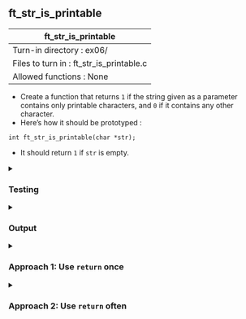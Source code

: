 ## ft_str_is_printable

|               ft_str_is_printable        |
|---------------------------------|
| Turn-in directory : ex06/       |
| Files to turn in : ft_str_is_printable.c |
| Allowed functions : None       |

- Create a function that returns <code>1</code> if the string given as a parameter contains only printable characters, and <code>0</code> if it contains any other character.
- Here’s how it should be prototyped :
```
int ft_str_is_printable(char *str);
```
- It should return <code>1</code> if <code>str</code> is empty.


<details>
<summary><h3>Testing</h3></summary>

<pre><code>#include &ltstdio.h&gt
int	main(void)
{
	char	str1[4] = "abc";
	char	str2[4] = " ";
	char	str3[2] = "\t";
	char	str4[1] = "";
	char	str5[1];

	printf("%d\n", ft_str_is_printable(str1));
	printf("%d\n", ft_str_is_printable(str2));
	printf("%d\n", ft_str_is_printable(str3));
	printf("%d\n", ft_str_is_printable(str4));
	printf("%d\n", ft_str_is_printable(str5));
	return (0);
}</code></pre>

When working with strings, it's useful to also test with empty (<code>str4</code>) and null (<code>str5</code>) strings. Even though this may not be required by the task, it can be useful to understand what happens when you do apply the function you've written to an empty or null string. 

See [testing file](main.c)

</details>

<details>
<summary><h3>Output</h3></summary>

<pre><code>1
1
0
1
0</code></pre>

The output for the last test using a null string may differ since it is undefined behaviour. 

</details>

<details>
<summary><h3>Approach 1: Use <code>return</code> once</h3></summary>

This <a href=ft_str_is_printable_v1.c>approach</a> creates an integer variable <code>r</code> to hold the return value. This is to avoid using multiple <code>return</code> statements. 

The logic of this approach is very similar to Approach 1 for <a href=../02_ft_str_is_alpha>ft_str_is_alpha</a>. The only difference is adjusting the <code>if</code> statement to check for printable characters instead of alphabetical characters.

</details>

<details>
<summary><h3>Approach 2: Use <code>return</code> often</h3></summary>

This <a href=ft_str_is_printable_v2.c>approach</a> uses more return statements as well as a helper function. It has a very similar logic to Approach 2 for <a href=../02_ft_str_is_alpha>ft_str_is_alpha</a>. The only difference is adjusting the <code>if</code> statement to check for printable characters instead of alphabetical characters. This time, the helper function evaluates whether a character is a printable. 

</details>
